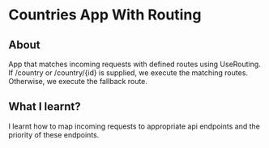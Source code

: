 # Countries App With Routing

## About
App that matches incoming requests with defined routes using
UseRouting. If /country or /country/{id} is supplied, we execute
the matching routes. Otherwise, we execute the fallback route.

## What I learnt?
I learnt how to map incoming requests to appropriate api endpoints and the priority
of these endpoints.
